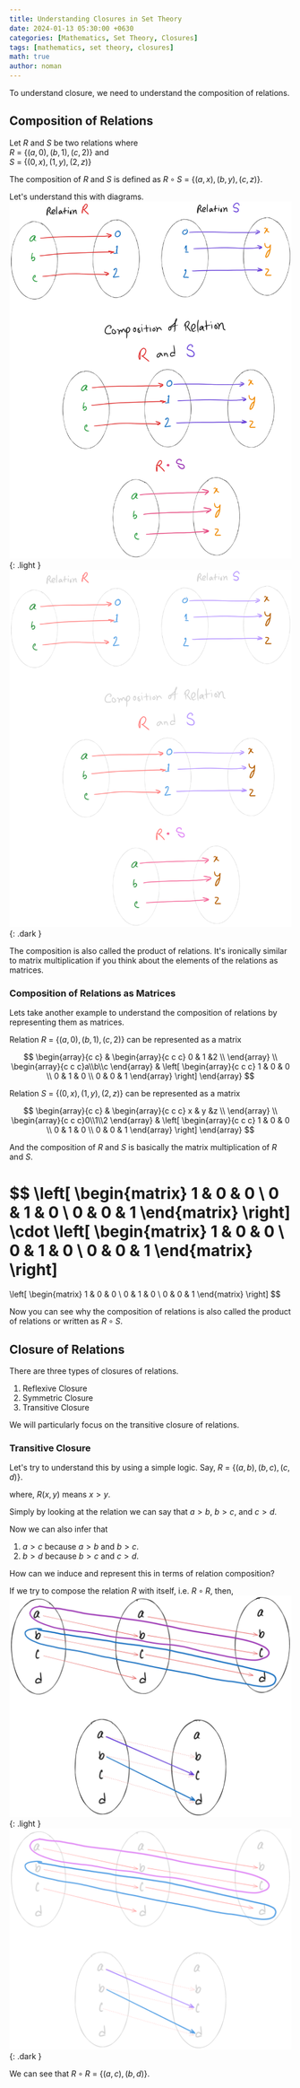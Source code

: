 ```yaml
---
title: Understanding Closures in Set Theory
date: 2024-01-13 05:30:00 +0630
categories: [Mathematics, Set Theory, Closures]
tags: [mathematics, set theory, closures]
math: true
author: noman
---
```


To understand closure, we need to understand the composition of relations.

## Composition of Relations
Let $R$ and $S$ be two relations where <br>
$R$ = {$(a, 0), (b, 1), (c, 2)$} and <br>
$S$ = {$(0, x), (1, y), (2, z)$}

The composition of $R$ and $S$ is defined as $R \circ S$ = {$(a, x), (b, y), (c, z)$}.

Let's understand this with diagrams.
![Set Composition of R and S](/assets/img/UnderstandingClosuresInSetTheory/set-composition.png){: .light }
![Set Composition of R and S](/assets/img/UnderstandingClosuresInSetTheory/set-composition-dark.png){: .dark }

The composition is also called the product of relations.
It's ironically similar to matrix multiplication if you think about the elements of the relations as matrices.

### Composition of Relations as Matrices
Lets take another example to understand the composition of relations by representing them as matrices.

Relation $R$ = {$(a, 0), (b, 1), (c, 2)$} can be represented as a matrix

$$
\begin{array}{c c} 
& \begin{array}{c c c} 0 & 1 &2 \\ \end{array} \\
\begin{array}{c c c}a\\b\\c \end{array} &
\left[
\begin{array}{c c c}
1 & 0 & 0 \\
0 & 1 & 0 \\
0 & 0 & 1
\end{array}
\right]
\end{array}
$$

Relation $S$ = {$(0, x), (1, y), (2, z)$} can be represented as a matrix

$$
\begin{array}{c c} 
& \begin{array}{c c c} x & y &z \\ \end{array} \\
\begin{array}{c c c}0\\1\\2 \end{array} &
\left[
\begin{array}{c c c}
1 & 0 & 0 \\
0 & 1 & 0 \\
0 & 0 & 1
\end{array}
\right]
\end{array}
$$

And the composition of $R$ and $S$ is basically the matrix multiplication of $R$ and $S$.

$$
\left[
\begin{matrix}
1 & 0 & 0 \\
0 & 1 & 0 \\
0 & 0 & 1
\end{matrix}
\right]
\cdot
\left[
\begin{matrix}
1 & 0 & 0 \\
0 & 1 & 0 \\
0 & 0 & 1
\end{matrix}
\right]
=
\left[
\begin{matrix}
1 & 0 & 0 \\
0 & 1 & 0 \\
0 & 0 & 1
\end{matrix}
\right]
$$

Now you can see why the composition of relations is also called the product of relations or written as $R \circ S$.

## Closure of Relations
There are three types of closures of relations.
1. Reflexive Closure
2. Symmetric Closure
3. Transitive Closure

We will particularly focus on the transitive closure of relations.

### Transitive Closure
Let's try to understand this by using a simple logic.
Say, $R$ = {$(a, b), (b, c), (c, d)$}.

where, $R(x, y)$ means $x > y$.

Simply by looking at the relation we can say that $a > b$, $b > c$, and $c > d$.

Now we can also infer that 
1. $a > c$ because $a > b$ and $b > c$.
2. $b > d$ because $b > c$ and $c > d$.

How can we induce and represent this in terms of relation composition?

If we try to compose the relation $R$ with itself, i.e. $R \circ R$, then,
![Set Composition of R and R](/assets/img/UnderstandingClosuresInSetTheory/r1composition.png){: .light }
![Set Composition of R and R](/assets/img/UnderstandingClosuresInSetTheory/r1composition-dark.png){: .dark }

We can see that $R \circ R$ = {$(a, c), (b, d)$}.

<!-- Say, if A is larger than B, and B is larger than C, then A is larger than C.

Now, if we represent this in terms of relations, we can say that
$R$ = {$(A, B)$}
$S$ = {$(B, C)$}
then by composition of relations, we can say that
$R \circ S$ = {$(A, C)$}

If we try to capture the whole logic in one relation, we can say that
$T$ = {$(A, B), (B, C), (A, C)$}
This relation is transitive because it contains compositions of all the relations within itself. -->

<!-- Let's try to visualize similar relationship like the one above with a directed graph. -->

